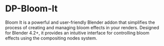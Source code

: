 # DP-Bloom-It
Bloom It is a powerful and user-friendly Blender addon that simplifies the process of creating and managing bloom effects in your renders. Designed for Blender 4.2+, it provides an intuitive interface for controlling bloom effects using the compositing nodes system.
